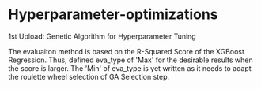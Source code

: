 # Hyperparameter-optimizations

1st Upload: Genetic Algorithm for Hyperparameter Tuning 

The evaluaiton method is based on the R-Squared Score of the XGBoost Regression.
Thus, defined eva_type of 'Max' for the desirable results when the score is larger.
  The 'Min' of eva_type is yet written as it needs to adapt the roulette wheel selection of GA Selection step.
  
